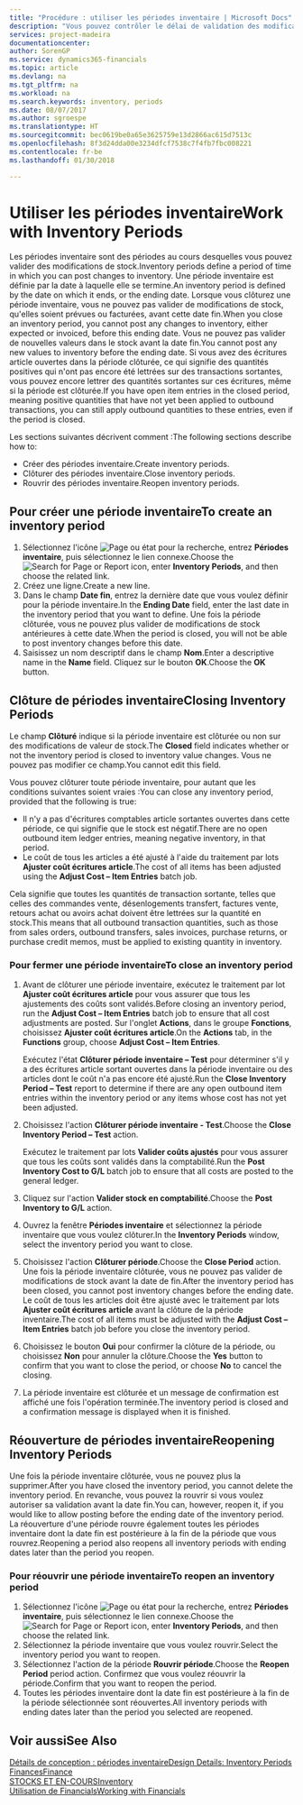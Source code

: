 ```yaml
---
title: "Procédure : utiliser les périodes inventaire | Microsoft Docs"
description: "Vous pouvez contrôler le délai de validation des modifications du stock en définissant des périodes inventaire."
services: project-madeira
documentationcenter: 
author: SorenGP
ms.service: dynamics365-financials
ms.topic: article
ms.devlang: na
ms.tgt_pltfrm: na
ms.workload: na
ms.search.keywords: inventory, periods
ms.date: 08/07/2017
ms.author: sgroespe
ms.translationtype: HT
ms.sourcegitcommit: bec0619be0a65e3625759e13d2866ac615d7513c
ms.openlocfilehash: 8f3d24dda00e3234dfcf7538c7f4fb7fbc008221
ms.contentlocale: fr-be
ms.lasthandoff: 01/30/2018

---
```

# <a name="work-with-inventory-periods"></a><span data-ttu-id="bbfde-103">Utiliser les périodes inventaire</span><span class="sxs-lookup"><span data-stu-id="bbfde-103">Work with Inventory Periods</span></span>
<span data-ttu-id="bbfde-104">Les périodes inventaire sont des périodes au cours desquelles vous pouvez valider des modifications de stock.</span><span class="sxs-lookup"><span data-stu-id="bbfde-104">Inventory periods define a period of time in which you can post changes to inventory.</span></span> <span data-ttu-id="bbfde-105">Une période inventaire est définie par la date à laquelle elle se termine.</span><span class="sxs-lookup"><span data-stu-id="bbfde-105">An inventory period is defined by the date on which it ends, or the ending date.</span></span> <span data-ttu-id="bbfde-106">Lorsque vous clôturez une période inventaire, vous ne pouvez pas valider de modifications de stock, qu'elles soient prévues ou facturées, avant cette date fin.</span><span class="sxs-lookup"><span data-stu-id="bbfde-106">When you close an inventory period, you cannot post any changes to inventory, either expected or invoiced, before this ending date.</span></span> <span data-ttu-id="bbfde-107">Vous ne pouvez pas valider de nouvelles valeurs dans le stock avant la date fin.</span><span class="sxs-lookup"><span data-stu-id="bbfde-107">You cannot post any new values to inventory before the ending date.</span></span> <span data-ttu-id="bbfde-108">Si vous avez des écritures article ouvertes dans la période clôturée, ce qui signifie des quantités positives qui n'ont pas encore été lettrées sur des transactions sortantes, vous pouvez encore lettrer des quantités sortantes sur ces écritures, même si la période est clôturée.</span><span class="sxs-lookup"><span data-stu-id="bbfde-108">If you have open item entries in the closed period, meaning positive quantities that have not yet been applied to outbound transactions, you can still apply outbound quantities to these entries, even if the period is closed.</span></span>  

<span data-ttu-id="bbfde-109">Les sections suivantes décrivent comment :</span><span class="sxs-lookup"><span data-stu-id="bbfde-109">The following sections describe how to:</span></span>  

* <span data-ttu-id="bbfde-110">Créer des périodes inventaire.</span><span class="sxs-lookup"><span data-stu-id="bbfde-110">Create inventory periods.</span></span>  
* <span data-ttu-id="bbfde-111">Clôturer des périodes inventaire.</span><span class="sxs-lookup"><span data-stu-id="bbfde-111">Close inventory periods.</span></span>  
* <span data-ttu-id="bbfde-112">Rouvrir des périodes inventaire.</span><span class="sxs-lookup"><span data-stu-id="bbfde-112">Reopen inventory periods.</span></span>  

## <a name="to-create-an-inventory-period"></a><span data-ttu-id="bbfde-113">Pour créer une période inventaire</span><span class="sxs-lookup"><span data-stu-id="bbfde-113">To create an inventory period</span></span>  
1. <span data-ttu-id="bbfde-114">Sélectionnez l'icône ![Page ou état pour la recherche](media/ui-search/search_small.png "icône Page ou état pour la recherche"), entrez **Périodes inventaire**, puis sélectionnez le lien connexe.</span><span class="sxs-lookup"><span data-stu-id="bbfde-114">Choose the ![Search for Page or Report](media/ui-search/search_small.png "Search for Page or Report icon") icon, enter **Inventory Periods**, and then choose the related link.</span></span>  
2. <span data-ttu-id="bbfde-115">Créez une ligne.</span><span class="sxs-lookup"><span data-stu-id="bbfde-115">Create a new line.</span></span>  
3. <span data-ttu-id="bbfde-116">Dans le champ **Date fin**, entrez la dernière date que vous voulez définir pour la période inventaire.</span><span class="sxs-lookup"><span data-stu-id="bbfde-116">In the **Ending Date** field, enter the last date in the inventory period that you want to define.</span></span> <span data-ttu-id="bbfde-117">Une fois la période clôturée, vous ne pouvez plus valider de modifications de stock antérieures à cette date.</span><span class="sxs-lookup"><span data-stu-id="bbfde-117">When the period is closed, you will not be able to post inventory changes before this date.</span></span>  
4. <span data-ttu-id="bbfde-118">Saisissez un nom descriptif dans le champ **Nom**.</span><span class="sxs-lookup"><span data-stu-id="bbfde-118">Enter a descriptive name in the **Name** field.</span></span> <span data-ttu-id="bbfde-119">Cliquez sur le bouton **OK**.</span><span class="sxs-lookup"><span data-stu-id="bbfde-119">Choose the **OK** button.</span></span>  

## <a name="closing-inventory-periods"></a><span data-ttu-id="bbfde-120">Clôture de périodes inventaire</span><span class="sxs-lookup"><span data-stu-id="bbfde-120">Closing Inventory Periods</span></span>  
<span data-ttu-id="bbfde-121">Le champ **Clôturé** indique si la période inventaire est clôturée ou non sur des modifications de valeur de stock.</span><span class="sxs-lookup"><span data-stu-id="bbfde-121">The **Closed** field indicates whether or not the inventory period is closed to inventory value changes.</span></span> <span data-ttu-id="bbfde-122">Vous ne pouvez pas modifier ce champ.</span><span class="sxs-lookup"><span data-stu-id="bbfde-122">You cannot edit this field.</span></span>  

<span data-ttu-id="bbfde-123">Vous pouvez clôturer toute période inventaire, pour autant que les conditions suivantes soient vraies :</span><span class="sxs-lookup"><span data-stu-id="bbfde-123">You can close any inventory period, provided that the following is true:</span></span>  

* <span data-ttu-id="bbfde-124">Il n'y a pas d'écritures comptables article sortantes ouvertes dans cette période, ce qui signifie que le stock est négatif.</span><span class="sxs-lookup"><span data-stu-id="bbfde-124">There are no open outbound item ledger entries, meaning negative inventory, in that period.</span></span>  
* <span data-ttu-id="bbfde-125">Le coût de tous les articles a été ajusté à l'aide du traitement par lots **Ajuster coût écritures article**.</span><span class="sxs-lookup"><span data-stu-id="bbfde-125">The cost of all items has been adjusted using the **Adjust Cost – Item Entries** batch job.</span></span>  

<span data-ttu-id="bbfde-126">Cela signifie que toutes les quantités de transaction sortante, telles que celles des commandes vente, désenlogements transfert, factures vente, retours achat ou avoirs achat doivent être lettrées sur la quantité en stock.</span><span class="sxs-lookup"><span data-stu-id="bbfde-126">This means that all outbound transaction quantities, such as those from sales orders, outbound transfers, sales invoices, purchase returns, or purchase credit memos, must be applied to existing quantity in inventory.</span></span>  

### <a name="to-close-an-inventory-period"></a><span data-ttu-id="bbfde-127">Pour fermer une période inventaire</span><span class="sxs-lookup"><span data-stu-id="bbfde-127">To close an inventory period</span></span>  
1. <span data-ttu-id="bbfde-128">Avant de clôturer une période inventaire, exécutez le traitement par lot **Ajuster coût écritures article** pour vous assurer que tous les ajustements des coûts sont validés.</span><span class="sxs-lookup"><span data-stu-id="bbfde-128">Before closing an inventory period, run the **Adjust Cost – Item Entries** batch job to ensure that all cost adjustments are posted.</span></span> <span data-ttu-id="bbfde-129">Sur l'onglet **Actions**, dans le groupe **Fonctions**, choisissez **Ajuster coût écritures article**.</span><span class="sxs-lookup"><span data-stu-id="bbfde-129">On the **Actions** tab, in the **Functions** group, choose **Adjust Cost – Item Entries**.</span></span>  

     <span data-ttu-id="bbfde-130">Exécutez l'état **Clôturer période inventaire – Test** pour déterminer s'il y a des écritures article sortant ouvertes dans la période inventaire ou des articles dont le coût n'a pas encore été ajusté.</span><span class="sxs-lookup"><span data-stu-id="bbfde-130">Run the **Close Inventory Period – Test** report to determine if there are any open outbound item entries within the inventory period or any items whose cost has not yet been adjusted.</span></span>  
2. <span data-ttu-id="bbfde-131">Choisissez l'action **Clôturer période inventaire - Test**.</span><span class="sxs-lookup"><span data-stu-id="bbfde-131">Choose the **Close Inventory Period – Test** action.</span></span>  

     <span data-ttu-id="bbfde-132">Exécutez le traitement par lots **Valider coûts ajustés** pour vous assurer que tous les coûts sont validés dans la comptabilité.</span><span class="sxs-lookup"><span data-stu-id="bbfde-132">Run the **Post Inventory Cost to G/L** batch job to ensure that all costs are posted to the general ledger.</span></span>  
3. <span data-ttu-id="bbfde-133">Cliquez sur l'action **Valider stock en comptabilité**.</span><span class="sxs-lookup"><span data-stu-id="bbfde-133">Choose the **Post Inventory to G/L** action.</span></span>  
4. <span data-ttu-id="bbfde-134">Ouvrez la fenêtre **Périodes inventaire** et sélectionnez la période inventaire que vous voulez clôturer.</span><span class="sxs-lookup"><span data-stu-id="bbfde-134">In the **Inventory Periods** window, select the inventory period you want to close.</span></span>  
5. <span data-ttu-id="bbfde-135">Choisissez l'action **Clôturer période**.</span><span class="sxs-lookup"><span data-stu-id="bbfde-135">Choose the **Close Period** action.</span></span> <span data-ttu-id="bbfde-136">Une fois la période inventaire clôturée, vous ne pouvez pas valider de modifications de stock avant la date de fin.</span><span class="sxs-lookup"><span data-stu-id="bbfde-136">After the inventory period has been closed, you cannot post inventory changes before the ending date.</span></span> <span data-ttu-id="bbfde-137">Le coût de tous les articles doit être ajusté avec le traitement par lots **Ajuster coût écritures article** avant la clôture de la période inventaire.</span><span class="sxs-lookup"><span data-stu-id="bbfde-137">The cost of all items must be adjusted with the **Adjust Cost – Item Entries** batch job before you close the inventory period.</span></span>  
6. <span data-ttu-id="bbfde-138">Choisissez le bouton **Oui** pour confirmer la clôture de la période, ou choisissez **Non** pour annuler la clôture.</span><span class="sxs-lookup"><span data-stu-id="bbfde-138">Choose the **Yes** button to confirm that you want to close the period, or choose **No** to cancel the closing.</span></span>  
7. <span data-ttu-id="bbfde-139">La période inventaire est clôturée et un message de confirmation est affiché une fois l'opération terminée.</span><span class="sxs-lookup"><span data-stu-id="bbfde-139">The inventory period is closed and a confirmation message is displayed when it is finished.</span></span>  

## <a name="reopening-inventory-periods"></a><span data-ttu-id="bbfde-140">Réouverture de périodes inventaire</span><span class="sxs-lookup"><span data-stu-id="bbfde-140">Reopening Inventory Periods</span></span>  
<span data-ttu-id="bbfde-141">Une fois la période inventaire clôturée, vous ne pouvez plus la supprimer.</span><span class="sxs-lookup"><span data-stu-id="bbfde-141">After you have closed the inventory period, you cannot delete the inventory period.</span></span> <span data-ttu-id="bbfde-142">En revanche, vous pouvez la rouvrir si vous voulez autoriser sa validation avant la date fin.</span><span class="sxs-lookup"><span data-stu-id="bbfde-142">You can, however, reopen it, if you would like to allow posting before the ending date of the inventory period.</span></span> <span data-ttu-id="bbfde-143">La réouverture d'une période rouvre également toutes les périodes inventaire dont la date fin est postérieure à la fin de la période que vous rouvrez.</span><span class="sxs-lookup"><span data-stu-id="bbfde-143">Reopening a period also reopens all inventory periods with ending dates later than the period you reopen.</span></span>  

### <a name="to-reopen-an-inventory-period"></a><span data-ttu-id="bbfde-144">Pour réouvrir une période inventaire</span><span class="sxs-lookup"><span data-stu-id="bbfde-144">To reopen an inventory period</span></span>  
1. <span data-ttu-id="bbfde-145">Sélectionnez l'icône ![Page ou état pour la recherche](media/ui-search/search_small.png "Page ou état pour la recherche"), entrez **Périodes inventaire**, puis sélectionnez le lien connexe.</span><span class="sxs-lookup"><span data-stu-id="bbfde-145">Choose the ![Search for Page or Report](media/ui-search/search_small.png "Search for Page or Report icon") icon, enter **Inventory Periods**, and then choose the related link.</span></span>  
2. <span data-ttu-id="bbfde-146">Sélectionnez la période inventaire que vous voulez rouvrir.</span><span class="sxs-lookup"><span data-stu-id="bbfde-146">Select the inventory period you want to reopen.</span></span>  
3. <span data-ttu-id="bbfde-147">Sélectionnez l'action de la période **Rouvrir période**.</span><span class="sxs-lookup"><span data-stu-id="bbfde-147">Choose the **Reopen Period** period action.</span></span> <span data-ttu-id="bbfde-148">Confirmez que vous voulez réouvrir la période.</span><span class="sxs-lookup"><span data-stu-id="bbfde-148">Confirm that you want to reopen the period.</span></span>  
4. <span data-ttu-id="bbfde-149">Toutes les périodes inventaire dont la date fin est postérieure à la fin de la période sélectionnée sont réouvertes.</span><span class="sxs-lookup"><span data-stu-id="bbfde-149">All inventory periods with ending dates later than the period you selected are reopened.</span></span>  

## <a name="see-also"></a><span data-ttu-id="bbfde-150">Voir aussi</span><span class="sxs-lookup"><span data-stu-id="bbfde-150">See Also</span></span>  
[<span data-ttu-id="bbfde-151">Détails de conception : périodes inventaire</span><span class="sxs-lookup"><span data-stu-id="bbfde-151">Design Details: Inventory Periods</span></span>](design-details-inventory-periods.md)  
[<span data-ttu-id="bbfde-152">Finances</span><span class="sxs-lookup"><span data-stu-id="bbfde-152">Finance</span></span>](finance.md)  
[<span data-ttu-id="bbfde-153">STOCKS ET EN-COURS</span><span class="sxs-lookup"><span data-stu-id="bbfde-153">Inventory</span></span>](inventory-manage-inventory.md)  
[<span data-ttu-id="bbfde-154">Utilisation de Financials</span><span class="sxs-lookup"><span data-stu-id="bbfde-154">Working with Financials</span></span>](ui-work-product.md)

